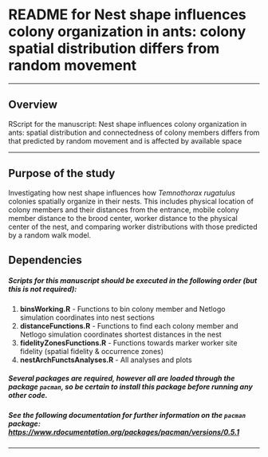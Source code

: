 # README for Nest shape influences colony organization in ants: colony spatial distribution differs from random movement

***

## Overview
RScript for the manuscript: Nest shape influences colony organization in ants: spatial distribution and connectedness of colony members differs from that predicted by random movement and is affected by available space

***

## Purpose of the study
Investigating how nest shape influences how _Temnothorax rugatulus_ colonies spatially organize in their nests. This includes physical location of colony members and their distances from the entrance, mobile colony member distance to the brood center, worker distance to the physical center of the nest, and comparing worker distributions with those predicted by a random walk model. 

## Dependencies 
##### Scripts for this manuscript should be executed in the following order (but this is not required): 
1. **binsWorking.R** - Functions to bin colony member and Netlogo simulation coordinates into nest sections
2. **distanceFunctions.R** - Functions to find each colony member and Netlogo simulation coordinates shortest distances in the nest
3. **fidelityZonesFunctions.R** - Functions towards marker worker site fidelity (spatial fidelity & occurrence zones)
4. **nestArchFunctsAnalyses.R** - All analyses and plots

##### Several packages are required, however all are loaded through the package `pacman`, so be certain to install this package before running any other code.

##### See the following documentation for further information on the `pacman` package: https://www.rdocumentation.org/packages/pacman/versions/0.5.1 

***
